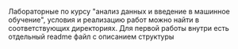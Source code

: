 Лабораторные по курсу "анализ данных и введение в машинное обучение", условия и реализацию работ можно найти в соответствующих директориях. Для первой работы внутри есть отдельный readme файл с описанием структуры
